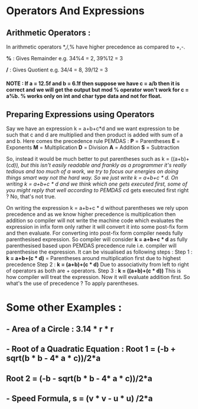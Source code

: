 # Operators And Expressions

## Arithmetic Operators :

In arithmetic operators \*,/,% have higher precedence as compared to +,-.

**%** : Gives Remainder
e.g. 34%4 = 2, 39%12 = 3

**/** : Gives Quotient
e.g. 34/4 = 8, 39/12 = 3

#### NOTE : If a = 12.5f and b = 6.1f then suppose we have c = a/b then it is correct and we will get the output but mod % operator won't work for c = a%b. % works only on int and char type data and not for float.

## Preparing Expressions using Operators

Say we have an expression k = a+b+c\*d and we want expression to be such that c and d are multiplied and then product is added with sum of a and b. Here comes the precedence rule PEMDAS :
**P** = Parentheses
**E** = Exponents
**M** = Multiplication
**D** = Division
**A** = Addition
**S** = Subtraction

So, instead it would be much better to put parentheses such as k = ((a+b)+(c*d)), but this isn't easily readable and frankly as a programmer it's really tedious and too much of a work, we try to focus our energies on doing things smart way not the hard way. So we just write k = a+b+c * d. On writing k = a+b+c * d and we think which one gets executed first, some of you might reply that well according to PEMDAS c*d gets executed first right ? No, that's not true. 

On writing the expression k = a+b+c * d without parentheses we rely upon precedence and as we know higher precedence is multiplication then addition so compiler will not write the machine code which evaluates the expression in infix form only rather it will convert it into some post-fix form and then evaluate. For converting into post-fix form compiler needs fully parenthesised expression. So compiler will consider **k = a+b+c * d** as fully parenthesised based upon PEMDAS precedence rule i.e. compiler will parenthesise the expression. It can be visualised as following steps :
Step 1 : **k = a+b+(c * d)** = Parentheses around multiplication first due to highest precedence
Step 2 : **k = (a+b)+(c * d)** Due to associativity from left to right of operators as both are + operators.
Step 3 : **k = ((a+b)+(c * d))** This is how compiler will treat the expression. Now it will evaluate addition first. So what's the use of precedence ? To apply parentheses. 

# Some other Examples :

## - Area of a Circle : 3.14 * r  *  r

## - Root of a Quadratic Equation :  Root 1 = (-b + sqrt(b * b - 4* a * c))/2*a

## Root 2 = (-b - sqrt(b * b - 4* a * c))/2*a

## - Speed Formula, s = (v * v - u * u) /2*a








